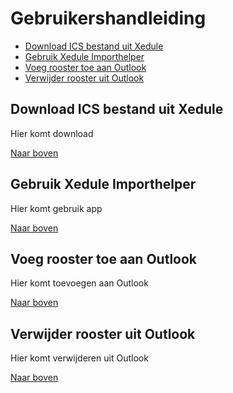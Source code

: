 # Gebruikershandleiding

  * [Download ICS bestand uit Xedule](#download-ics-bestand-uit-xedule)
  * [Gebruik Xedule Importhelper](#gebruik-xedule-importhelper)
  * [Voeg rooster toe aan Outlook](#voeg-rooster-toe-aan-outlook)
  * [Verwijder rooster uit Outlook](#verwijder-rooster-uit-outlook)

## Download ICS bestand uit Xedule

Hier komt download

[Naar boven](#gebruikershandleiding)

## Gebruik Xedule Importhelper

Hier komt gebruik app

[Naar boven](#gebruikershandleiding)

## Voeg rooster toe aan Outlook

Hier komt toevoegen aan Outlook

[Naar boven](#gebruikershandleiding)

## Verwijder rooster uit Outlook

Hier komt verwijderen uit Outlook

[Naar boven](#gebruikershandleiding)
